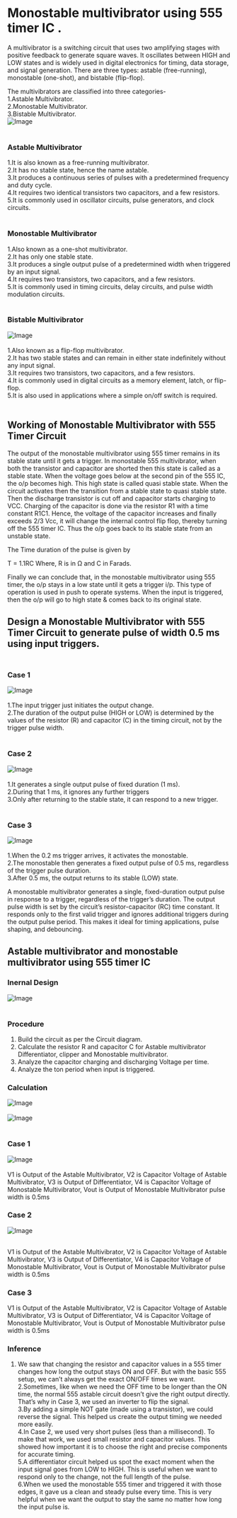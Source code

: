 # Monostable multivibrator using 555 timer IC . <br>
<p> A multivibrator is a switching circuit that uses two amplifying stages with positive feedback to generate square waves. It oscillates between HIGH and LOW states and is widely used in digital electronics for timing, data storage, and signal generation. There are three types: astable (free-running), monostable (one-shot), and bistable (flip-flop).</p>

The multivibrators are classified into three categories- <br>
1.Astable Multivibrator.<br>
2.Monostable Multivibrator.<br>
3.Bistable Multivibrator.<br>
![Image](https://github.com/user-attachments/assets/bf37f480-e56b-4810-a5cd-257c7470b30b) <br><br>

### Astable Multivibrator <br>
1.It is also known as a free-running multivibrator.<br>
2.It has no stable state, hence the name astable.<br>
3.It produces a continuous series of pulses with a predetermined frequency and duty cycle.<br>
4.It requires two identical transistors two capacitors, and a few resistors.<br>
5.It is commonly used in oscillator circuits, pulse generators, and clock circuits.<br><br>

### Monostable Multivibrator <br>
1.Also known as a one-shot multivibrator.<br>
2.It has only one stable state.<br>
3.It produces a single output pulse of a predetermined width when triggered by an input signal.<br>
4.It requires two transistors, two capacitors, and a few resistors.<br>
5.It is commonly used in timing circuits, delay circuits, and pulse width modulation circuits.<br><br>

### Bistable Multivibrator <br>
![Image](https://github.com/user-attachments/assets/2b76c0fe-aea8-4602-a517-bfecab0075dd) <br><br>
1.Also known as a flip-flop multivibrator. <br>
2.It has two stable states and can remain in either state indefinitely without any input signal.<br>
3.It requires two transistors, two capacitors, and a few resistors.<br>
4.It is commonly used in digital circuits as a memory element, latch, or flip-flop.<br>
5.It is also used in applications where a simple on/off switch is required.<br><br>

## Working of Monostable Multivibrator with 555 Timer Circuit <br>
<p> The output of the monostable multivibrator using 555 timer remains in its stable state until it gets a trigger. In monostable 555 multivibrator, when both the transistor and capacitor are shorted then this state is called as a stable state. When the voltage goes below at the second pin of the 555 IC, the o/p becomes high. This high state is called quasi stable state. When the circuit activates then the transition from a stable state to quasi stable state. Then the discharge transistor is cut off and capacitor starts charging to VCC. Charging of the capacitor is done via the resistor R1 with a time constant R1C1. Hence, the voltage of the capacitor increases and finally exceeds 2/3 Vcc, it will change the internal control flip flop, thereby turning off the 555 timer IC. Thus the o/p goes back to its stable state from an unstable state.

The Time duration of the pulse is given by

T = 1.1RC
Where, R is in Ω and C in Farads.

Finally we can conclude that, in the monostable multivibrator using 555 timer, the o/p stays in a low state until it gets a trigger i/p. This type of operation is used in push to operate systems. When the input is triggered, then the o/p will go to high state & comes back to its original state.</p>

## Design a  Monostable Multivibrator with 555 Timer Circuit to generate pulse of width 0.5 ms using input triggers. <br><br>

### Case 1 
![Image](https://github.com/user-attachments/assets/f9f0c116-e879-4577-a3ed-ff5f33dc963b) <br><br>
1.The input trigger just initiates the output change. <br>
2.The duration of the output pulse (HIGH or LOW) is determined by the values of the resistor (R) and capacitor (C) in the timing circuit, not by the trigger pulse width.<br><br>

### Case 2 
![Image](https://github.com/user-attachments/assets/800e544f-f183-49ca-87ca-6bbd7302b58c) <br><br>
1.It generates a single output pulse of fixed duration (1 ms). <br>
2.During that 1 ms, it ignores any further triggers<br>
3.Only after returning to the stable state, it can respond to a new trigger.<br><br>

### Case 3
![Image](https://github.com/user-attachments/assets/d741d208-41ac-48ab-9307-a3987bda3e8d)<br><br>
1.When the 0.2 ms trigger arrives, it activates the monostable.<br>
2.The monostable then generates a fixed output pulse of 0.5 ms, regardless of the trigger pulse duration.<br>
3.After 0.5 ms, the output returns to its stable (LOW) state.<br>

<p>A monostable multivibrator generates a single, fixed-duration output pulse in response to a trigger, regardless of the trigger’s duration. The output pulse width is set by the circuit’s resistor-capacitor (RC) time constant.
It responds only to the first valid trigger and ignores additional triggers during the output pulse period.
This makes it ideal for timing applications, pulse shaping, and debouncing. </p>

## Astable multivibrator and monostable multivibrator using 555 timer IC<br>

### Inernal Design <br>
![Image](https://github.com/user-attachments/assets/3c521130-ad73-4c3c-b985-a4b595dfb1a4) <br><br>

### Procedure
1.	Build the circuit as per the Circuit diagram. <br>
2.	Calculate the resistor R and capacitor C for Astable multivibrator Differentiator, clipper and Monostable multivibrator. <br>
3.	Analyze the capacitor charging and discharging Voltage per time.<br>
4.	Analyze the ton period when input is triggered.<br>

### Calculation <br>
![Image](https://github.com/user-attachments/assets/6cd76aeb-4c95-478c-8eca-1b6ec0590476) <br><br>
![Image](https://github.com/user-attachments/assets/da406075-421f-4d77-bcff-ee890fc7668e) <br><br>

### Case 1 <br>
![Image](https://github.com/user-attachments/assets/a86f52f0-75fb-4809-9e9b-7f0313d2e008)<br><br>
V1 is Output of the Astable Multivibrator, V2 is Capacitor Voltage of Astable Multivibrator, V3 is Output of Differentiator, V4 is Capacitor Voltage of Monostable Multivibrator, Vout is Output of Monostable Multivibrator pulse width is 0.5ms

### Case 2 <br>
![Image](https://github.com/user-attachments/assets/701c6f73-1d7c-4511-a859-f514a3e72a2a) <br><br>

V1 is Output of the Astable Multivibrator, V2 is Capacitor Voltage of Astable Multivibrator, V3 is Output of Differentiator, V4 is Capacitor Voltage of Monostable Multivibrator, Vout is Output of Monostable Multivibrator pulse width is 0.5ms

### Case 3 <br>

V1 is Output of the Astable Multivibrator, V2 is Capacitor Voltage of Astable Multivibrator, V3 is Output of Differentiator, V4 is Capacitor Voltage of Monostable Multivibrator, Vout is Output of Monostable Multivibrator pulse width is 0.5ms

### Inference <br>
1. We saw that changing the resistor and capacitor values in a 555 timer changes how long the output stays ON and OFF. But with the basic 555 setup, we can’t always get the exact ON/OFF times we want. <br>
2.Sometimes, like when we need the OFF time to be longer than the ON time, the normal 555 astable circuit doesn’t give the right output directly. That’s why in Case 3, we used an inverter to flip the signal. <br>
3.By adding a simple NOT gate (made using a transistor), we could reverse the signal. This helped us create the output timing we needed more easily. <br>
4.In Case 2, we used very short pulses (less than a millisecond). To make that work, we used small resistor and capacitor values. This showed how important it is to choose the right and precise components for accurate timing.<br>
5.A differentiator circuit helped us spot the exact moment when the input signal goes from LOW to HIGH. This is useful when we want to respond only to the change, not the full length of the pulse. <br>
6.When we used the monostable 555 timer and triggered it with those edges, it gave us a clean and steady pulse every time. This is very helpful when we want the output to stay the same no matter how long the input pulse is. <br><br>






